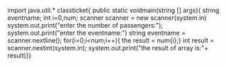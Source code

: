import java.util.*
classticket{
public static voidmain(string [] args){
string eventname;
int i=0,num;
scanner scanner = new scanner(system.in)
system.out.print("enter the number of passengers:");
system.out.print("enter the eventname:")
string eventname = scanner.nextline();
for(i=0;i<num;i++){
the result = num{i};}
int result = scanner.nextint(system.in);
system.out.print("the result of array is:"+ result)}}




